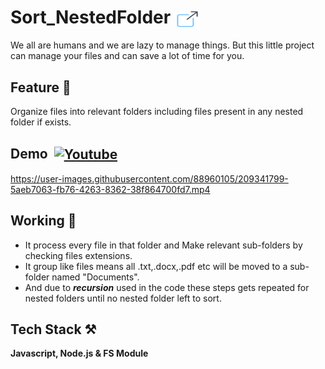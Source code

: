 # Sort_NestedFolder <a href="https://drive.google.com/drive/folders/1xdUew9QkVN8pIGICDnVUZm3tsWzpB0Ez?usp=sharing" target="_blank"><img align="center" src="./Img-Icons/icons8-external-link-64.png" alt="download link" height="30" width="40" /></a>
         
We all are humans and we are lazy to manage things. 
But this little project can manage your files and can save a lot of time for you.

## Feature 📝
Organize files into relevant folders including files present in any nested folder if exists.

## Demo &nbsp;<a href="https://youtu.be/nIWi-y1Oa1I" target="_blank"><img align="center" src="https://raw.githubusercontent.com/rahuldkjain/github-profile-readme-generator/master/src/images/icons/Social/youtube.svg" alt="Youtube" height="30" width="40" /></a>

https://user-images.githubusercontent.com/88960105/209341799-5aeb7063-fb76-4263-8362-38f864700fd7.mp4

## Working 📝 

- It process every file in that folder and Make relevant sub-folders by checking files extensions.
- It group like files means all .txt,.docx,.pdf etc will be moved to a sub-folder named "Documents".
- And due to ***recursion*** used in the code these steps gets repeated for nested folders until no nested folder left to sort.

## Tech Stack ⚒

**Javascript, Node.js & FS Module**
